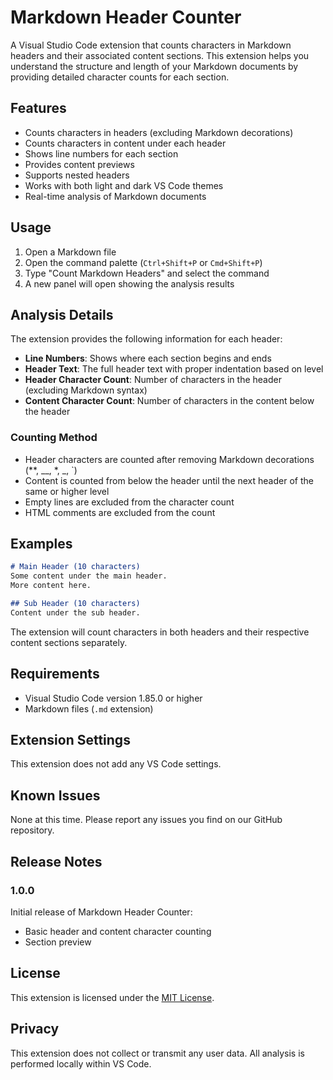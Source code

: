 # Markdown Header Counter

A Visual Studio Code extension that counts characters in Markdown headers and their associated content sections. This extension helps you understand the structure and length of your Markdown documents by providing detailed character counts for each section.

## Features

- Counts characters in headers (excluding Markdown decorations)
- Counts characters in content under each header
- Shows line numbers for each section
- Provides content previews
- Supports nested headers
- Works with both light and dark VS Code themes
- Real-time analysis of Markdown documents

## Usage

1. Open a Markdown file
2. Open the command palette (`Ctrl+Shift+P` or `Cmd+Shift+P`)
3. Type "Count Markdown Headers" and select the command
4. A new panel will open showing the analysis results

## Analysis Details

The extension provides the following information for each header:

- **Line Numbers**: Shows where each section begins and ends
- **Header Text**: The full header text with proper indentation based on level
- **Header Character Count**: Number of characters in the header (excluding Markdown syntax)
- **Content Character Count**: Number of characters in the content below the header

### Counting Method

- Header characters are counted after removing Markdown decorations (**, __, *, _, `)
- Content is counted from below the header until the next header of the same or higher level
- Empty lines are excluded from the character count
- HTML comments are excluded from the count

## Examples

```markdown
# Main Header (10 characters)
Some content under the main header.
More content here.

## Sub Header (10 characters)
Content under the sub header.
```

The extension will count characters in both headers and their respective content sections separately.

## Requirements

- Visual Studio Code version 1.85.0 or higher
- Markdown files (`.md` extension)

## Extension Settings

This extension does not add any VS Code settings.

## Known Issues

None at this time. Please report any issues you find on our GitHub repository.

## Release Notes

### 1.0.0

Initial release of Markdown Header Counter:
- Basic header and content character counting
- Section preview

## License

This extension is licensed under the [MIT License](LICENSE).

## Privacy

This extension does not collect or transmit any user data. All analysis is performed locally within VS Code.

